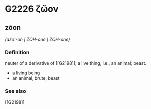 # G2226 ζῶον

## zōon

_(dzo'-on | ZOH-one | ZOH-one)_

### Definition

neuter of a derivative of [[G2198]]; a live thing, i.e., an animal; beast.

- a living being
- an animal, brute, beast

### See also

[[G2198]]

